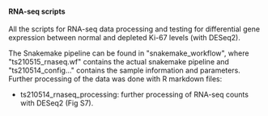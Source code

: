 #### RNA-seq scripts

All the scripts for RNA-seq data processing and testing for differential gene expression between normal and depleted Ki-67 levels (with DESeq2).

The Snakemake pipeline can be found in "snakemake_workflow", where "ts210515_rnaseq.wf" contains the actual snakemake pipeline and "ts210514_config..." contains the sample information and parameters. Further processing of the data was done with R markdown files:

  * ts210514_rnaseq_processing: further processing of RNA-seq counts with DESeq2 (Fig S7).